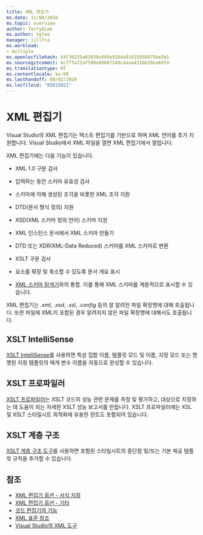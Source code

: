```yaml
---
title: XML 편집기
ms.date: 11/04/2016
ms.topic: overview
author: TerryGLee
ms.author: tglee
manager: jillfra
ms.workload:
- multiple
ms.openlocfilehash: 64f36255a03939c649a91b4a91d15958475be3b5
ms.sourcegitcommit: 6cfffa72af599a9d667249caaaa411bb28ea69fd
ms.translationtype: HT
ms.contentlocale: ko-KR
ms.lasthandoff: 09/02/2020
ms.locfileid: "85815021"
---
```

# <a name="xml-editor"></a>XML 편집기

Visual Studio의 XML 편집기는 텍스트 편집기를 기반으로 하며 XML 언어를 추가 지원합니다. Visual Studio에서 XML 파일을 열면 XML 편집기에서 열립니다.

XML 편집기에는 다음 기능이 있습니다.

- XML 1.0 구문 검사

- 입력하는 동안 스키마 유효성 검사

- 스키마에 의해 생성된 조각을 비롯한 XML 조각 지원

- DTD(문서 형식 정의) 지원

- XSD(XML 스키마 정의 언어) 스키마 지원

- XML 인스턴스 문서에서 XML 스키마 만들기

- DTD 또는 XDR(XML-Data Reduced) 스키마를 XML 스키마로 변환

- XSLT 구문 검사

- 요소를 확장 및 축소할 수 있도록 문서 개요 표시

- [XML 스키마 탐색기](../xml-tools/xml-schema-explorer.md)와의 통합. 이를 통해 XML 스키마를 계층적으로 표시할 수 있습니다.

XML 편집기는 *.xml*, *.xsd*, *.xsl*, *.config* 등의 잘 알려진 파일 확장명에 대해 호출됩니다. 또한 파일에 XML이 포함된 경우 알려지지 않은 파일 확장명에 대해서도 호출됩니다.

## <a name="xslt-intellisense"></a>XSLT IntelliSense

[XSLT IntelliSense](../xml-tools/xml-editor-intellisense-features.md)를 사용하면 특성 집합 이름, 템플릿 모드 및 이름, 지정 모드 또는 명명된 지정 템플릿의 매개 변수 이름을 자동으로 완성할 수 있습니다.

## <a name="xslt-profiler"></a>XSLT 프로파일러

[XSLT 프로파일러](../xml-tools/xslt-profiler.md)는 XSLT 코드의 성능 관련 문제를 측정 및 평가하고, 대상으로 지정하는 데 도움이 되는 자세한 XSLT 성능 보고서를 만듭니다. XSLT 프로파일러에는 XSL 및 XSLT 스타일시트 최적화에 유용한 힌트도 포함되어 있습니다.

## <a name="xslt-hierarchy"></a>XSLT 계층 구조

[XSLT 계층 구조 도구](../xml-tools/walkthrough-using-xslt-hierarchy.md)를 사용하면 포함된 스타일시트의 중단점 및/또는 기본 제공 템플릿 규칙을 추가할 수 있습니다.

## <a name="see-also"></a>참조

- [XML 편집기 옵션 - 서식 지정](../ide/reference/options-text-editor-xml-formatting.md)
- [XML 편집기 옵션 - 기타](../ide/reference/options-text-editor-xml-miscellaneous.md)
- [코드 편집기의 기능](../ide/writing-code-in-the-code-and-text-editor.md)
- [XML 표준 참조](https://msdn.microsoft.com/79c78508-c9d0-423a-a00f-672e855de401)
- [Visual Studio의 XML 도구](../xml-tools/xml-tools-in-visual-studio.md)
